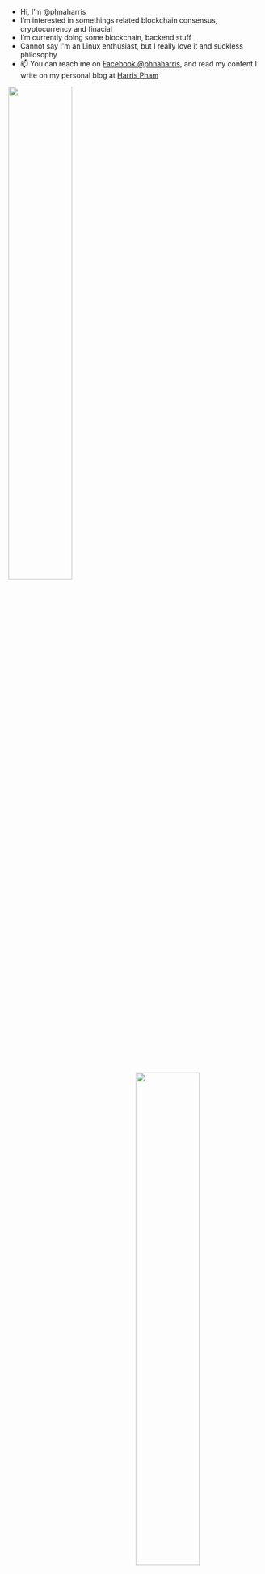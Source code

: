 - Hi, I’m @phnaharris
- I’m interested in somethings related blockchain consensus, cryptocurrency and finacial
- I’m currently doing some blockchain, backend stuff
- Cannot say I'm an Linux enthusiast, but I really love it and suckless philosophy
- 📫 You can reach me on [Facebook @phnaharris](https://www.facebook.com/phnaharris), and read my content I write on my personal blog at [Harris Pham](https://phnaharris.github.io/blog)

<div>
  <img align="left" width="50%" src="https://github-readme-stats.vercel.app/api?username=phnaharris&layout=compact&show_icons=true&theme=dark">
  <img  align="right" width="50%" src="https://github-readme-stats.vercel.app/api/top-langs?username=phnaharris&layout=compact&langs_count=100&theme=dark">
</div>


<!---
phnaharris/phnaharris is a ✨ special ✨ repository because its `README.md` (this file) appears on your GitHub profile.
You can click the Preview link to take a look at your changes.
--->
